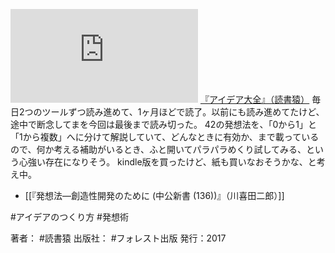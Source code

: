 [![](https://gyazo.com/ea1250cfa4c4169d00561249c90ae443.img)](http://amzn.to/38vKhBr)
[『アイデア大全』（読書猿）](https://amzn.to/38vKhBr)
毎日2つのツールずつ読み進めて、1ヶ月ほどで読了。以前にも読み進めてたけど、途中で断念してまを今回は最後まで読み切った。
42の発想法を、「0から1」と「1から複数」へに分けて解説していて、どんなときに有効か、まで載っているので、何か考える補助がいるとき、ふと開いてパラパラめくり試してみる、という心強い存在になりそう。
kindle版を買ったけど、紙も買いなおそうかな、と考え中。

- [[『発想法―創造性開発のために (中公新書 (136))』（川喜田二郎）]]

#アイデアのつくり方 #発想術 

著者： #読書猿
出版社： #フォレスト出版
発行：2017